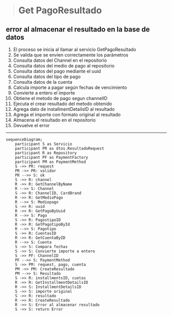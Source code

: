> # Get PagoResultado

## error al almacenar el resultado en la base de datos
1. El proceso se inicia al llamar al servicio GetPagoResultado
2. Se valida que se envíen correctamente los parámetros
3. Consulta datos del Channel en el repositorio 
4. Consulta datos del medio de pago al repositorio
5. Consulta datos del pago mediante el uuid
6. Consulta datos del tipo de pago
7. Consulta datos de la cuenta 
8. Calcula importe a pagar según fechas de vencimiento
9. Convierte a entero el importe 
10. Obtiene el metodo de pago segun channelID
11. Ejecuta el crear resultado del metodo obtenido
12. Agrega dato de installmentDetailsID al resultado
13. Agrega el importe con formato original al resultado
14. Almacena el resultado en el repositorio
15. Devuelve el error

***

```mermaid
sequenceDiagram;
    participant S as Servicio
    participant PR as dtos.ResultadoRequest
    participant R as Repository
    participant PF as PaymentFactory
    participant PM as PaymentMethod
    S ->> PR: request
    PR ->> PR: validar
    PR -->> S: ok
    S ->> R: channel
    R ->> R: GetChannelByName
    R -->> S: Channel
    S ->> R: ChannelID, CardBrand
    R ->> R: GetMedioPago
    R -->> S: Mediopago
    S ->> R: uuid
    R ->> R: GetPagoByUuid
    R -->> S: Pago
    S ->> R: PagostipoID
    R ->> R: GetPagotipoById
    R -->> S: Pagotipo
    S ->> R: CuentasID
    R ->> R: GetCuentaByID
    R -->> S: Cuenta
    S ->> S: Compara fechas
    S ->> S: Convierte importe a entero
    S ->> PF: ChannelID
    PF -->> S: PaymentMethod
    S ->> PM: request, pago, cuenta
    PM ->> PM: CreateResultado
    PM -->> S: Resultado
    S ->> R: installmentsID, cuotas
    R ->> R: GetInstallmentDetailsID
    R ->> S: InstallmentDetailsID
    S ->> S: importe original
    S ->> R: resultado
    R ->> R: CreateResultado
    R ->> S: Error al almacenar resultado
    S ->> S: return Error
        
```